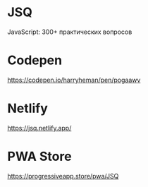 # JSQ
JavaScript: 300+ практических вопросов

# Codepen
https://codepen.io/harryheman/pen/pogaawv

# Netlify
https://jsq.netlify.app/

# PWA Store
https://progressiveapp.store/pwa/JSQ
